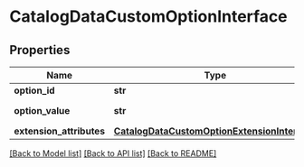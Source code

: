 # CatalogDataCustomOptionInterface

## Properties
Name | Type | Description | Notes
------------ | ------------- | ------------- | -------------
**option_id** | **str** | Option id | 
**option_value** | **str** | Option value | 
**extension_attributes** | [**CatalogDataCustomOptionExtensionInterface**](CatalogDataCustomOptionExtensionInterface.md) |  | [optional] 

[[Back to Model list]](../README.md#documentation-for-models) [[Back to API list]](../README.md#documentation-for-api-endpoints) [[Back to README]](../README.md)


